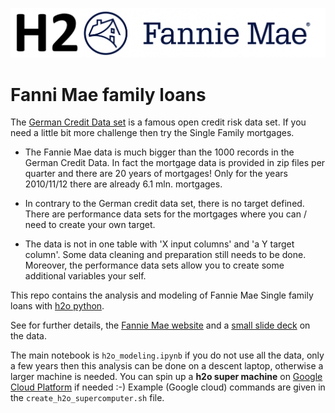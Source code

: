 ![](h2o_fannie.png)

# Fanni Mae family loans

The [German Credit Data set](https://archive.ics.uci.edu/ml/datasets/statlog+(german+credit+data)) is a famous open credit risk data set. If you need a little bit more challenge then try the Single Family mortgages. 

* The Fannie Mae data is much bigger than the 1000 records in the German Credit Data. In fact the mortgage data is provided in zip files per quarter and there are 20 years of mortgages! Only for the years 2010/11/12 there are already 6.1 mln. mortgages.

* In contrary to the German credit data set, there is no target defined. There are performance data sets for the mortgages where you can / need to create your own target.

* The data is not in one table with 'X input columns' and 'a Y target column'. Some data cleaning and preparation still needs to be done. Moreover, the performance data sets allow you to create some additional variables your self.

This repo contains the analysis and modeling of Fannie Mae Single family loans with [h2o python](https://docs.h2o.ai/h2o/latest-stable/h2o-py/docs/intro.html).

See for further details, the [Fannie Mae website](https://www.fanniemae.com/portal/funding-the-market/data/loan-performance-data.html) and a [small slide deck](https://www.fanniemae.com/resources/file/fundmarket/pdf/webinar-101.pdf) on the data.

The main notebook is `h2o_modeling.ipynb` if you do not use all the data, only a few years then this analysis can be done on a descent laptop, otherwise a larger machine is needed. You can spin up a **h2o super machine** on [Google Cloud Platform](https://cloud.google.com/) if needed :-) Example (Google cloud) commands are given in the `create_h2o_supercomputer.sh` file.
